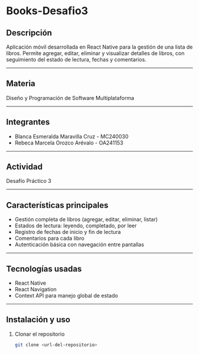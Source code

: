 # Books-Desafio3

## Descripción
Aplicación móvil desarrollada en React Native para la gestión de una lista de libros. Permite agregar, editar, eliminar y visualizar detalles de libros, con seguimiento del estado de lectura, fechas y comentarios.

---

## Materia
Diseño y Programación de Software Multiplataforma

---

## Integrantes
- Blanca Esmeralda Maravilla Cruz - MC240030  
- Rebeca Marcela Orozco Arévalo - OA241153

---

## Actividad
Desafío Práctico 3

---

## Características principales
- Gestión completa de libros (agregar, editar, eliminar, listar)
- Estados de lectura: leyendo, completado, por leer
- Registro de fechas de inicio y fin de lectura
- Comentarios para cada libro
- Autenticación básica con navegación entre pantallas

---

## Tecnologías usadas
- React Native
- React Navigation
- Context API para manejo global de estado

---

## Instalación y uso

1. Clonar el repositorio  
   ```bash
   git clone <url-del-repositorio>
